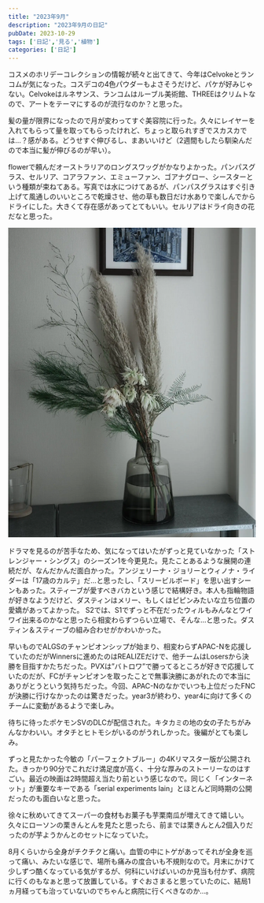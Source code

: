 ```yaml
---
title: "2023年9月"
description: "2023年9月の日記"
pubDate: 2023-10-29
tags: ['日記','見る','植物']
categories: ['日記']
---
```


コスメのホリデーコレクションの情報が続々と出てきて、今年はCelvokeとランコムが気になった。コスデコの4色パウダーもよさそうだけど、パケが好みじゃない。Celvokeはルネサンス、ランコムはルーブル美術館、THREEはクリムトなので、アートをテーマにするのが流行なのか？と思った。

髪の量が限界になったので月が変わってすぐ美容院に行った。久々にレイヤーを入れてもらって量を取ってもらったけれど、ちょっと取られすぎでスカスカでは…？感がある。どうせすぐ伸びるし、まあいいけど（2週間もしたら馴染んだので本当に髪が伸びるのが早い）。

flowerで頼んだオーストラリアのロングスワッグがかなりよかった。パンパスグラス、セルリア、コアラファン、エミューファン、ゴアナグロー、シースターという種類が束ねてある。写真では水につけてあるが、パンパスグラスはすぐ引き上げて風通しのいいところで乾燥させ、他の草も数日だけ水ありで楽しんでからドライにした。大きくて存在感があってとてもいい。セルリアはドライ向きの花だなと思った。

![flowerのスワッグ](/images/202309.webp)

ドラマを見るのが苦手なため、気になってはいたがずっと見ていなかった「ストレンジャー・シングス」のシーズン1を今更見た。見たことあるような展開の連続だが、なんだかんだ面白かった。アンジェリーナ・ジョリーとウィノナ・ライダーは「17歳のカルテ」だ…と思ったし、「スリービルボード」を思い出すシーンもあった。スティーブが愛すべきバカという感じで結構好き。本人も指輪物語が好きなようだけど、ダスティンはメリー、もしくはピピンみたいな立ち位置の愛嬌があってよかった。
S2では、S1でずっと不在だったウィルもみんなとワイワイ出来るのかなと思ったら相変わらずつらい立場で、そんな…と思った。ダスティン＆スティーブの組み合わせがかわいかった。

早いものでALGSのチャンピオンシップが始まり、相変わらずAPAC-Nを応援していたのだがWinnersに進めたのはREALIZEだけで、他チームはLosersから決勝を目指すかたちだった。PVXは”バトロワ”で勝ってるところが好きで応援していたのだが、FCがチャンピオンを取ったことで無事決勝にあがれたので本当にありがとうという気持ちだった。今回、APAC-Nのなかでいつも上位だったFNCが決勝に行けなかったのは驚きだった。year3が終わり、year4に向けて多くのチームに変動があるようで楽しみ。

待ちに待ったポケモンSVのDLCが配信された。キタカミの地の女の子たちがみんなかわいい。オタチとヒトモシがいるのがうれしかった。後編がとても楽しみ。

ずっと見たかった今敏の「パーフェクトブルー」の4Kリマスター版が公開された。きっかり90分でこれだけ満足度が高く、十分な厚みのストーリーなのはすごい。最近の映画は2時間超え当たり前という感じなので。同じく「インターネット」が重要なキーである「serial experiments lain」とほとんど同時期の公開だったのも面白いなと思った。

徐々に秋めいてきてスーパーの食材もお菓子も芋栗南瓜が増えてきて嬉しい。久々にローソンの栗きんとんを見たと思ったら、前までは栗きんとん2個入りだったのが芋ようかんとのセットになっていた。

8月くらいから全身がチクチクと痛い。血管の中にトゲがあってそれが全身を巡って痛い、みたいな感じで、場所も痛みの度合いも不規則なので。月末にかけて少しずつ酷くなっている気がするが、何科にいけばいいのか見当も付かず、病院に行くのもなぁと思って放置している。すぐおさまると思っていたのに、結局1ヵ月経っても治っていないのでちゃんと病院に行くべきなのか…。